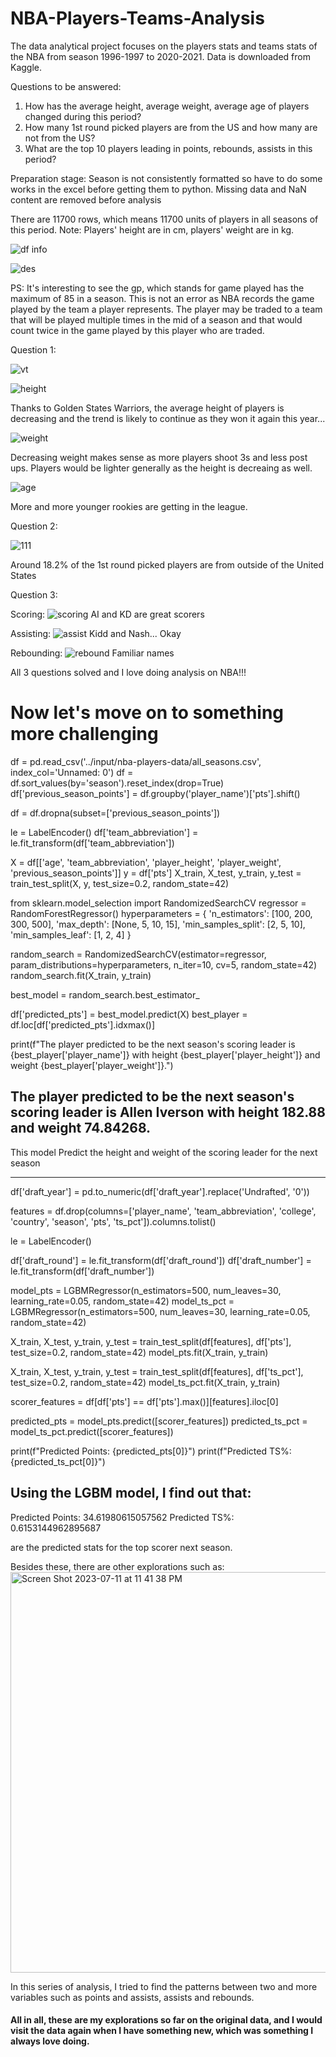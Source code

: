 # NBA-Players-Teams-Analysis

The data analytical project focuses on the players stats and teams stats of the NBA from season 1996-1997 to 2020-2021. Data is downloaded from Kaggle.

Questions to be answered:
1. How has the average height, average weight, average age of players changed during this period?
2. How many 1st round picked players are from the US and how many are not from the US?
3. What are the top 10 players leading in points, rebounds, assists in this period?

Preparation stage:
Season is not consistently formatted so have to do some works in the excel before getting them to python. 
Missing data and NaN content are removed before analysis

There are 11700 rows, which means 11700 units of players in all seasons of this period.
Note: Players' height are in cm, players' weight are in kg.

![df info](https://user-images.githubusercontent.com/108682585/177452748-c2957159-e67d-4b75-b64b-b59a17fe2bae.PNG)

![des](https://user-images.githubusercontent.com/108682585/177452772-d27aa27f-a97f-43ba-afab-b1a924252d95.PNG)


PS: It's interesting to see the gp, which stands for game played has the maximum of 85 in a season. This is not an error as NBA records the game played by the team a player represents. The player may be traded to a team that will be played multiple times in the mid of a season and that would count twice in the game played by this player who are traded.


Question 1:

![vt](https://user-images.githubusercontent.com/108682585/177453779-2c6ae428-5f46-4a4c-89d7-aa1a2afe1fc4.PNG)

![height](https://user-images.githubusercontent.com/108682585/177453848-d90f2cd1-f632-4e2f-bd12-40dbb385d0bf.PNG)

Thanks to Golden States Warriors, the average height of players is decreasing and the trend is likely to continue as they won it again this year...

![weight](https://user-images.githubusercontent.com/108682585/177453946-6a4b2f7e-3a83-45ac-9a55-1828c9bb272b.PNG)

Decreasing weight makes sense as more players shoot 3s and less post ups. Players would be lighter generally as the height is decreaing as well.

![age](https://user-images.githubusercontent.com/108682585/177453961-23ab8d74-bb01-41e8-87b1-17948bf694d5.PNG)

More and more younger rookies are getting in the league.



Question 2:

![111](https://user-images.githubusercontent.com/108682585/177456351-6de183f0-77d5-4d8a-b27d-7ffb11389e2c.PNG)

Around 18.2% of the 1st round picked players are from outside of the United States


Question 3:

Scoring:
![scoring](https://user-images.githubusercontent.com/108682585/177456955-02a9c0d3-2451-4c00-bb98-c04685350d78.PNG)
AI and KD are great scorers

Assisting:
![assist](https://user-images.githubusercontent.com/108682585/177456973-b51bc490-25c7-4feb-9ee4-b2eafa67630e.PNG)
Kidd and Nash... Okay

Rebounding:
![rebound](https://user-images.githubusercontent.com/108682585/177456999-5012a5ad-dd77-4c9e-8fac-0d184e9f03df.PNG)
Familiar names


All 3 questions solved and I love doing analysis on NBA!!!



# Now let's move on to something more challenging

df = pd.read_csv('../input/nba-players-data/all_seasons.csv', index_col='Unnamed: 0')
df = df.sort_values(by='season').reset_index(drop=True)
df['previous_season_points'] = df.groupby('player_name')['pts'].shift()

df = df.dropna(subset=['previous_season_points'])

le = LabelEncoder()
df['team_abbreviation'] = le.fit_transform(df['team_abbreviation'])

X = df[['age', 'team_abbreviation', 'player_height', 'player_weight', 'previous_season_points']]
y = df['pts']
X_train, X_test, y_train, y_test = train_test_split(X, y, test_size=0.2, random_state=42)

from sklearn.model_selection import RandomizedSearchCV
regressor = RandomForestRegressor()
hyperparameters = {
    'n_estimators': [100, 200, 300, 500],
    'max_depth': [None, 5, 10, 15],
    'min_samples_split': [2, 5, 10],
    'min_samples_leaf': [1, 2, 4]
}

random_search = RandomizedSearchCV(estimator=regressor, param_distributions=hyperparameters, n_iter=10, cv=5, random_state=42)
random_search.fit(X_train, y_train)

best_model = random_search.best_estimator_

df['predicted_pts'] = best_model.predict(X)
best_player = df.loc[df['predicted_pts'].idxmax()]

print(f"The player predicted to be the next season's scoring leader is {best_player['player_name']} with height {best_player['player_height']} and weight {best_player['player_weight']}.")

## The player predicted to be the next season's scoring leader is Allen Iverson with height 182.88 and weight 74.84268.

This model Predict the height and weight of the scoring leader for the next season


----- 

df['draft_year'] = pd.to_numeric(df['draft_year'].replace('Undrafted', '0'))

features = df.drop(columns=['player_name', 'team_abbreviation', 'college', 'country', 'season', 'pts', 'ts_pct']).columns.tolist()

le = LabelEncoder()

df['draft_round'] = le.fit_transform(df['draft_round'])
df['draft_number'] = le.fit_transform(df['draft_number'])

model_pts = LGBMRegressor(n_estimators=500, num_leaves=30, learning_rate=0.05, random_state=42)
model_ts_pct = LGBMRegressor(n_estimators=500, num_leaves=30, learning_rate=0.05, random_state=42)

X_train, X_test, y_train, y_test = train_test_split(df[features], df['pts'], test_size=0.2, random_state=42)
model_pts.fit(X_train, y_train)

X_train, X_test, y_train, y_test = train_test_split(df[features], df['ts_pct'], test_size=0.2, random_state=42)
model_ts_pct.fit(X_train, y_train)

scorer_features = df[df['pts'] == df['pts'].max()][features].iloc[0]

predicted_pts = model_pts.predict([scorer_features])
predicted_ts_pct = model_ts_pct.predict([scorer_features])

print(f"Predicted Points: {predicted_pts[0]}")
print(f"Predicted TS%: {predicted_ts_pct[0]}")


## Using the LGBM model, I find out that:

Predicted Points: 34.61980615057562
Predicted TS%: 0.6153144962895687

are the predicted stats for the top scorer next season.

Besides these, there are other explorations such as:
<img width="641" alt="Screen Shot 2023-07-11 at 11 41 38 PM" src="https://github.com/Jackrao-Git/NBA-Players-Teams-Analysis/assets/108682585/91d4f442-3939-499f-a70f-25735478c9ee">

In this series of analysis, I tried to find the patterns between two and more variables such as points and assists, assists and rebounds.


#### All in all, these are my explorations so far on the original data, and I would visit the data again when I have something new, which was something I always love doing.
